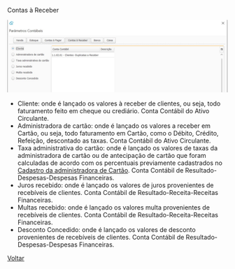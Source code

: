 Contas à Receber

![](images/contabilidade_parametro_contabil_contas_receber.JPG)

- Cliente: onde é lançado os valores à receber de clientes, ou seja, todo faturamento feito em cheque ou crediário. Conta Contábil do Ativo Circulante.
- Administradora de cartão: onde é lançado os valores a receber em  Cartão, ou seja, todo faturamento em Cartão, como o Débito, Crédito, Refeição, descontado as taxas. Conta Contábil do Ativo Circulante.
- Taxa administrativa do cartão: onde é lançado os valores de taxas da administradora de cartão ou de antecipação de cartão que foram calculadas de acordo com os percentuais previamente cadastrados no [Cadastro da administradora de Cartão](financeiro_administradora_cartao.md). Conta Contábil de Resultado-Despesas-Despesas Financeiras.
- Juros recebido: onde é lançado os valores de juros provenientes de recebíveis de clientes. Conta Contábil de Resultado-Receita-Receitas Financeiras.
- Multas recebido: onde é lançado os valores multa provenientes de recebíveis de clientes. Conta Contábil de Resultado-Receita-Receitas Financeiras.
- Desconto Concedido: onde é lançado os valores de desconto provenientes de recebíveis de clientes. Conta Contábil de Resultado-Despesas-Despesas Financeiras.





[Voltar](contabilidade_parametro_contabil.md)

